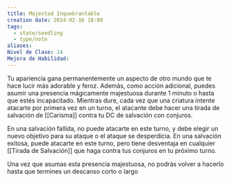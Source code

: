 ```yaml
---
title: Majestad Inquebrantable
creation date: 2024-02-16 18:09
tags:
  - state/seedling
  - type/note
aliases: 
Nivel de Clase: 14
Mejora de Habilidad:
---
```

Tu apariencia gana permanentemente un aspecto de otro mundo que te hace lucir más adorable y
feroz.
Además, como acción adicional, puedes asumir una presencia mágicamente majestuosa durante 1
minuto o hasta que estés incapacitado. Mientras dure, cada vez que una criatura intente atacarte
por primera vez en un turno, el atacante debe hacer una tirada de salvación de [[Carisma]] contra tu DC de salvación con conjuros. 

En una salvación fallida, no puede atacarte en este turno, y debe elegir un nuevo objetivo para su ataque o el ataque se desperdicia. 
En una salvación exitosa, puede atacarte en este turno, pero tiene desventaja en cualquier [[Tirada de Salvación]] que haga contra tus conjuros en tu próximo turno.

Una vez que asumas esta presencia majestuosa, no podrás volver a hacerlo hasta que termines un
descanso corto o largo

